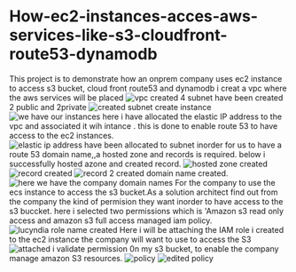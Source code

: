 # How-ec2-instances-acces-aws-services-like-s3-cloudfront-route53-dynamodb
This project is to demonstrate how an onprem company uses ec2 instance to access s3 bucket, cloud front route53 and dynamodb 
i creat a vpc where the aws services will be placed
![vpc created](https://github.com/cynthia-meti/How-ec2-instances-acces-aws-services-like-s3-cloudfront-route53-dynamodb/assets/132440521/d9e3348f-bc37-40b3-9c52-5415862ed05a)
4 subnet have been created 2 public and 2private
![created subnet](https://github.com/cynthia-meti/How-ec2-instances-acces-aws-services-like-s3-cloudfront-route53-dynamodb/assets/132440521/fd358df7-69c7-4469-b6ec-f7bd92cb4890)
create instance
![we have our instances](https://github.com/cynthia-meti/How-ec2-instances-acces-aws-services-like-s3-cloudfront-route53-dynamodb/assets/132440521/49d4b305-4383-490a-ba3a-cb8aa6a7fe08)
here i have allocated the elastic IP address to the vpc and associated it wih intance . this is done to enable route 53 to have access to the ec2 instances.
![elastic ip address have been allocated to subnet](https://github.com/cynthia-meti/How-ec2-instances-acces-aws-services-like-s3-cloudfront-route53-dynamodb/assets/132440521/b713cea2-f5c9-41c6-9d59-db52f73d7469)
inorder for us to have a route 53 domain name,,a hosted zone and records is required. below i successfully hosted azone and created record.
![hosted zone created](https://github.com/cynthia-meti/How-ec2-instances-acces-aws-services-like-s3-cloudfront-route53-dynamodb/assets/132440521/99518dec-f665-43f7-98b6-9610694fdb67)
![record created](https://github.com/cynthia-meti/How-ec2-instances-acces-aws-services-like-s3-cloudfront-route53-dynamodb/assets/132440521/3234553c-acc0-407c-8dbc-008ee1edfe54)
![record 2 created](https://github.com/cynthia-meti/How-ec2-instances-acces-aws-services-like-s3-cloudfront-route53-dynamodb/assets/132440521/f1bca699-b5e0-4a47-a35e-6cedba4c708b)
domain name created.
![here we have the company domain names](https://github.com/cynthia-meti/How-ec2-instances-acces-aws-services-like-s3-cloudfront-route53-dynamodb/assets/132440521/3803b30c-fcc9-4499-b986-4b29eeb4d2e5)
For the company to use the ecs instance to access the s3 bucket.As a solution architect find out from the company the kind of permision  they want inorder to have access to the s3 buccket. here i selected two permissions which is 'Amazon s3 read only access and amazon s3 full access managed iam policy.
![lucyndia role name created](https://github.com/cynthia-meti/How-ec2-instances-acces-aws-services-like-s3-cloudfront-route53-dynamodb/assets/132440521/d00bf23c-dd40-47e6-8d18-223dde55c43b)
Here i will be attaching the IAM role i created to the ec2 instance the company will want to use to access the S3 
![attached](https://github.com/cynthia-meti/How-ec2-instances-acces-aws-services-like-s3-cloudfront-route53-dynamodb/assets/132440521/25f999db-3857-4d74-af24-5a1d99dc925e)
i validate permission 0n my s3 bucket, to enable the company manage amazon S3 resources.
![policy](https://github.com/cynthia-meti/How-ec2-instances-acces-aws-services-like-s3-cloudfront-route53-dynamodb/assets/132440521/d2964127-04af-4542-a6dc-c8dfb2951f02)
![edited policy](https://github.com/cynthia-meti/How-ec2-instances-acces-aws-services-like-s3-cloudfront-route53-dynamodb/assets/132440521/e7c92451-a75b-4b4d-9929-d47c38d3bf17)


